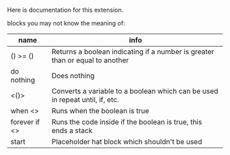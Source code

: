 Here is documentation for this extension.

blocks you may not know the meaning of:

| name          | info                                                                          |
|---------------|-------------------------------------------------------------------------------|
| () >= ()      | Returns a boolean indicating if a number is  greater than or equal to another |
| do nothing    | Does nothing                                                                  |
| <()>          | Converts a variable to a boolean which can be used in repeat until, if, etc.  |
| when <>       | Runs when the boolean is true                                                 |
| forever if <> | Runs the code inside if the boolean is true, this ends a stack                |
| start         | Placeholder hat block which shouldn't be used                                 |
